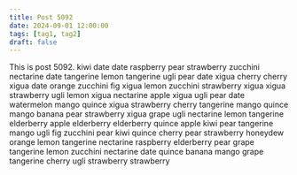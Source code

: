 ```yaml
---
title: Post 5092
date: 2024-09-01 12:00:00
tags: [tag1, tag2]
draft: false
---
```

This is post 5092.
kiwi
date
date
raspberry
pear
strawberry
zucchini
nectarine
date
tangerine
lemon
tangerine
ugli
pear
date
xigua
cherry
cherry
xigua
date
orange
zucchini
fig
xigua
lemon
zucchini
strawberry
xigua
xigua
strawberry
ugli
lemon
xigua
nectarine
apple
xigua
ugli
pear
date
watermelon
mango
quince
xigua
strawberry
cherry
tangerine
mango
quince
mango
banana
pear
strawberry
xigua
grape
ugli
nectarine
lemon
tangerine
elderberry
apple
elderberry
elderberry
quince
apple
kiwi
pear
tangerine
mango
ugli
fig
zucchini
pear
kiwi
quince
cherry
pear
strawberry
honeydew
orange
lemon
tangerine
nectarine
raspberry
elderberry
pear
grape
tangerine
lemon
zucchini
nectarine
date
quince
banana
mango
grape
tangerine
cherry
ugli
strawberry
strawberry
